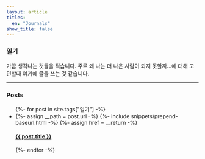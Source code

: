 ```yaml
---
layout: article
titles:
  en: "Journals"
show_title: false
---
```


### 일기


가끔 생각나는 것들을 적습니다. 주로 왜 나는 더 나은 사람이 되지 못할까...에 대해 고민할때 여기에 글을 쓰는 것 같습니다.


-----


### Posts
<div class="post-list">
  <ul>
    {%- for post in site.tags["일기"] -%}
    <li>
      {%- assign __path = post.url -%}
      {%- include snippets/prepend-baseurl.html -%}
      {%- assign href = __return -%}
      <div>
        <h4><a href="{{ href }}">{{ post.title }}</a></h4>
      </div>
    </li>
    {%- endfor -%}
  </ul>
</div>



<script>
  {%- include scripts/home.js -%}
</script>
